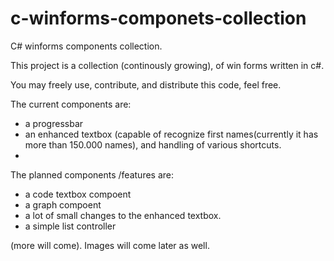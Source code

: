 c-winforms-componets-collection
===============================

C# winforms components collection. 


This project is a collection (continously growing), of win forms written in c#.

You may freely use, contribute, and distribute this code, feel free. 

The current components are:
 - a progressbar
 - an enhanced textbox (capable of recognize first names(currently it has more than 150.000 names), and handling of various shortcuts.
 - 
 
The planned components /features are:
 - a code textbox compoent
 - a graph compoent
 - a lot of small changes to the enhanced textbox.
 - a simple list controller

(more will come). 
Images will come later as well. 
